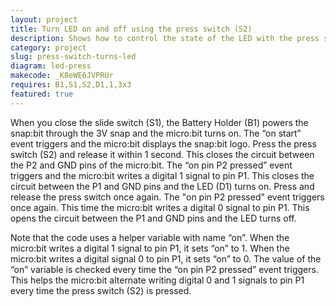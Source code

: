 ```yaml
---
layout: project
title: Turn LED on and off using the press switch (S2)
description: Shows how to control the state of the LED with the press switch. Pressing the switch once turns the LED on. Pressing the switch again turns the LED off.
category: project
slug: press-switch-turns-led 
diagram: led-press
makecode: _K8eWE6JVPRUr
requires: B1,S1,S2,D1,1,3x3
featured: true
---
```


When you close the slide switch (S1), the Battery Holder (B1) powers the snap:bit through the 3V snap and the micro:bit turns on. The “on start” event triggers and the micro:bit displays the snap:bit logo. Press the press switch (S2) and release it within 1 second. This closes the circuit between the P2 and GND pins of the micro:bit. The “on pin P2 pressed” event triggers and the micro:bit writes a digital 1 signal to pin P1. This closes the circuit between the P1 and GND pins and the LED (D1) turns on. Press and release the press switch once again. The "on pin P2 pressed" event triggers once again. This time the micro:bit writes a digital 0 signal to pin P1. This opens the circuit between the P1 and GND pins and the LED turns off.

Note that the code uses a helper variable with name “on”. When the micro:bit writes a digital 1 signal to pin P1, it sets “on” to 1. When the micro:bit writes a digital signal 0 to pin P1, it sets “on” to 0. The value of the “on” variable is checked every time the “on pin P2 pressed” event triggers. This helps the micro:bit alternate writing digital 0 and 1 signals to pin P1 every time the press switch (S2) is pressed.